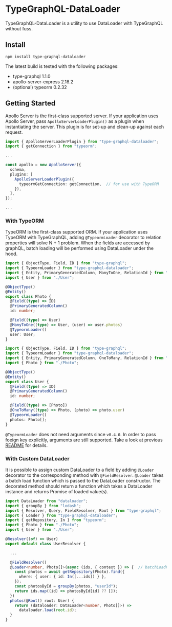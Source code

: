 # TypeGraphQL-DataLoader

TypeGraphQL-DataLoader is a utility to use DataLoader with TypeGraphQL without fuss.

## Install

```
npm install type-graphql-dataloader
```

The latest build is tested with the following packages:

- type-graphql 1.1.0
- apollo-server-express 2.18.2
- (optional) typeorm 0.2.32

## Getting Started

Apollo Server is the first-class supported server. If your application uses Apollo Server, pass `ApolloServerLoaderPlugin()` as a plugin when instantiating the server. This plugin is for set-up and clean-up against each request.

```ts
import { ApolloServerLoaderPlugin } from "type-graphql-dataloader";
import { getConnection } from "typeorm";

...

const apollo = new ApolloServer({
  schema,
  plugins: [
    ApolloServerLoaderPlugin({
      typeormGetConnection: getConnection,  // for use with TypeORM
    }),
  ],
});

...
```

### With TypeORM

TypeORM is the first-class supported ORM. If your application uses TypeORM with TypeGraphQL, adding `@TypeormLoader` decorator to relation properties will solve N + 1 problem. When the fields are accessed by graphQL, batch loading will be performed using DataLoader under the hood.

```ts
import { ObjectType, Field, ID } from "type-graphql";
import { TypeormLoader } from "type-graphql-dataloader";
import { Entity, PrimaryGeneratedColumn, ManyToOne, RelationId } from "typeorm";
import { User } from "./User";

@ObjectType()
@Entity()
export class Photo {
  @Field((type) => ID)
  @PrimaryGeneratedColumn()
  id: number;

  @Field((type) => User)
  @ManyToOne((type) => User, (user) => user.photos)
  @TypeormLoader()
  user: User;
}
```

```ts
import { ObjectType, Field, ID } from "type-graphql";
import { TypeormLoader } from "type-graphql-dataloader";
import { Entity, PrimaryGeneratedColumn, OneToMany, RelationId } from "typeorm";
import { Photo } from "./Photo";

@ObjectType()
@Entity()
export class User {
  @Field((type) => ID)
  @PrimaryGeneratedColumn()
  id: number;

  @Field((type) => [Photo])
  @OneToMany((type) => Photo, (photo) => photo.user)
  @TypeormLoader()
  photos: Photo[];
}
```

`@TypeormLoader` does not need arguments since `v0.4.0`. In order to pass foeign key explicitly, arguments are still supported. Take a look at previous [README](https://github.com/slaypni/type-graphql-dataloader/blob/v0.3.7/README.md#with-typeorm) for details.

### With Custom DataLoader

It is possible to assign custom DataLoader to a field by adding `@Loader` decorator to the corresponding method with `@FieldResolver`. `@Loader` takes a batch load function which is passed to the DataLoader constructor. The decorated method should return a function which takes a DataLoader instance and returns Promise of loaded value(s).

```ts
import DataLoader from "dataloader";
import { groupBy } from "lodash";
import { Resolver, Query, FieldResolver, Root } from "type-graphql";
import { Loader } from "type-graphql-dataloader";
import { getRepository, In } from "typeorm";
import { Photo } from "./Photo";
import { User } from "./User";

@Resolver((of) => User)
export default class UserResolver {

  ...

  @FieldResolver()
  @Loader<number, Photo[]>(async (ids, { context }) => {  // batchLoadFn
    const photos = await getRepository(Photo).find({
      where: { user: { id: In([...ids]) } },
    });
    const photosById = groupBy(photos, "userId");
    return ids.map((id) => photosById[id] ?? []);
  })
  photos(@Root() root: User) {
    return (dataloader: DataLoader<number, Photo[]>) =>
      dataloader.load(root.id);
  }
}
```
